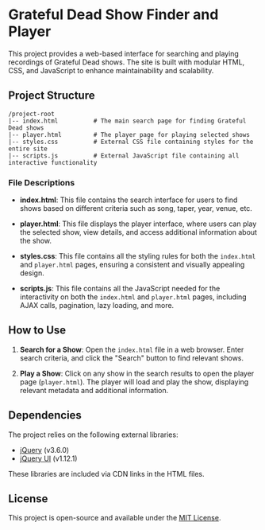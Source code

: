 # Grateful Dead Show Finder and Player

This project provides a web-based interface for searching and playing recordings of Grateful Dead shows. The site is built with modular HTML, CSS, and JavaScript to enhance maintainability and scalability.

## Project Structure

```
/project-root
|-- index.html          # The main search page for finding Grateful Dead shows
|-- player.html         # The player page for playing selected shows
|-- styles.css          # External CSS file containing styles for the entire site
|-- scripts.js          # External JavaScript file containing all interactive functionality
```

### File Descriptions

- **index.html**: This file contains the search interface for users to find shows based on different criteria such as song, taper, year, venue, etc.

- **player.html**: This file displays the player interface, where users can play the selected show, view details, and access additional information about the show.

- **styles.css**: This file contains all the styling rules for both the `index.html` and `player.html` pages, ensuring a consistent and visually appealing design.

- **scripts.js**: This file contains all the JavaScript needed for the interactivity on both the `index.html` and `player.html` pages, including AJAX calls, pagination, lazy loading, and more.

## How to Use

1. **Search for a Show**: Open the `index.html` file in a web browser. Enter search criteria, and click the "Search" button to find relevant shows.

2. **Play a Show**: Click on any show in the search results to open the player page (`player.html`). The player will load and play the show, displaying relevant metadata and additional information.

## Dependencies

The project relies on the following external libraries:

- [jQuery](https://jquery.com/) (v3.6.0)
- [jQuery UI](https://jqueryui.com/) (v1.12.1)

These libraries are included via CDN links in the HTML files.

## License

This project is open-source and available under the [MIT License](LICENSE).
